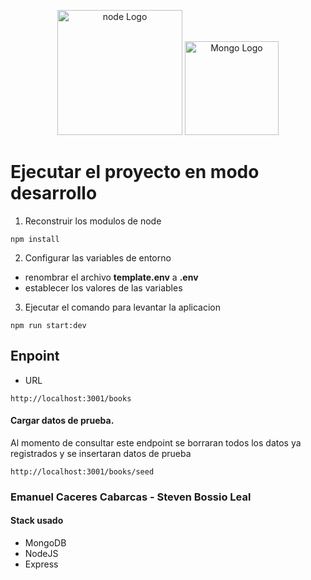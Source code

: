 <p align="center">
<img src="https://download.logo.wine/logo/Node.js/Node.js-Logo.wine.png" width="200" alt="node Logo" />
<img src="https://cdn.jsdelivr.net/gh/devicons/devicon/icons/mongodb/mongodb-plain-wordmark.svg" width="150" alt="Mongo Logo" />
</p>

# Ejecutar el proyecto en modo desarrollo

1. Reconstruir los modulos de node
```
npm install
```

2. Configurar las variables de entorno 
* renombrar el archivo __template.env__ a __.env__
* establecer los valores de las variables

3. Ejecutar el comando para levantar la aplicacion
```
npm run start:dev
```

## Enpoint
* URL
```
http://localhost:3001/books
```

#### Cargar datos de prueba.
Al momento de consultar este endpoint se borraran todos los datos ya registrados y se insertaran datos de prueba

```
http://localhost:3001/books/seed
```


### Emanuel Caceres Cabarcas  - Steven Bossio Leal

#### Stack usado 
* MongoDB
* NodeJS
* Express
